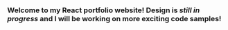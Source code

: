 
<h3>Welcome to my React portfolio website! Design is <em>still in progress</em> and I will be working on more exciting code samples!</h3>